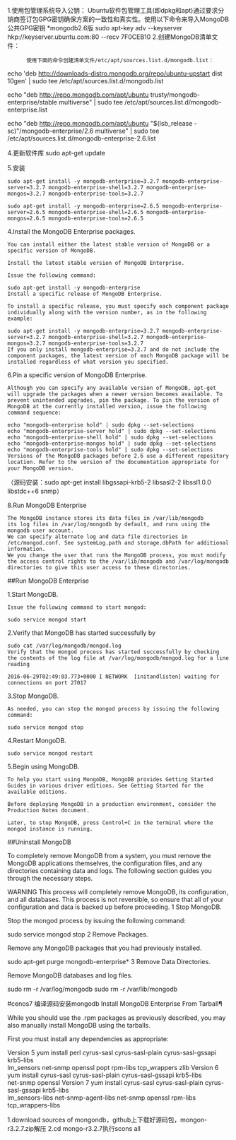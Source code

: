 1.使用包管理系统导入公钥：
	Ubuntu软件包管理工具(即dpkg和apt)通过要求分销商签订包GPG密钥确保方案的一致性和真实性。使用以下命令来导入MongoDB公共GPG密钥
	*mongodb2.6版
		sudo apt-key adv --keyserver hkp://keyserver.ubuntu.com:80 --recv 7F0CEB10
2.创建MongoDB清单文件：

          使用下面的命令创建清单文件/etc/apt/sources.list.d/mongodb.list：         

echo 'deb http://downloads-distro.mongodb.org/repo/ubuntu-upstart dist 10gen' | sudo tee /etc/apt/sources.list.d/mongodb.list	

echo "deb http://repo.mongodb.com/apt/ubuntu trusty/mongodb-enterprise/stable multiverse" | sudo tee /etc/apt/sources.list.d/mongodb-enterprise.list

echo "deb http://repo.mongodb.com/apt/ubuntu "$(lsb_release -sc)"/mongodb-enterprise/2.6 multiverse" | sudo tee /etc/apt/sources.list.d/mongodb-enterprise-2.6.list	

4.更新软件库
sudo apt-get update

5.安装

	sudo apt-get install -y mongodb-enterprise=3.2.7 mongodb-enterprise-server=3.2.7 mongodb-enterprise-shell=3.2.7 mongodb-enterprise-mongos=3.2.7 mongodb-enterprise-tools=3.2.7

	sudo apt-get install -y mongodb-enterprise=2.6.5 mongodb-enterprise-server=2.6.5 mongodb-enterprise-shell=2.6.5 mongodb-enterprise-mongos=2.6.5 mongodb-enterprise-tools=2.6.5


4.Install the MongoDB Enterprise packages.

	You can install either the latest stable version of MongoDB or a specific version of MongoDB.

	Install the latest stable version of MongoDB Enterprise.

	Issue the following command:

	sudo apt-get install -y mongodb-enterprise
	Install a specific release of MongoDB Enterprise.

	To install a specific release, you must specify each component package individually along with the version number, as in the following example:

	sudo apt-get install -y mongodb-enterprise=3.2.7 mongodb-enterprise-server=3.2.7 mongodb-enterprise-shell=3.2.7 mongodb-enterprise-mongos=3.2.7 mongodb-enterprise-tools=3.2.7
	If you only install mongodb-enterprise=3.2.7 and do not include the component packages, the latest version of each MongoDB package will be installed regardless of what version you specified.

6.Pin a specific version of MongoDB Enterprise.

	Although you can specify any available version of MongoDB, apt-get will upgrade the packages when a newer version becomes available. To prevent unintended upgrades, pin the package. To pin the version of MongoDB at the currently installed version, issue the following command sequence:

	echo "mongodb-enterprise hold" | sudo dpkg --set-selections
	echo "mongodb-enterprise-server hold" | sudo dpkg --set-selections
	echo "mongodb-enterprise-shell hold" | sudo dpkg --set-selections
	echo "mongodb-enterprise-mongos hold" | sudo dpkg --set-selections
	echo "mongodb-enterprise-tools hold" | sudo dpkg --set-selections
	Versions of the MongoDB packages before 2.6 use a different repository location. Refer to the version of the documentation appropriate for your MongoDB version.

（源码安装：sudo apt-get install libgssapi-krb5-2 libsasl2-2 libssl1.0.0 libstdc++6 snmp）


8.Run MongoDB Enterprise

	The MongoDB instance stores its data files in /var/lib/mongodb
	its log files in /var/log/mongodb by default, and runs using the mongodb user account.
	We can specify alternate log and data file directories in /etc/mongod.conf. See systemLog.path and storage.dbPath for additional information.
	We you change the user that runs the MongoDB process, you must modify the access control rights to the /var/lib/mongodb and /var/log/mongodb directories to give this user access to these directories.

##Run MongoDB Enterprise

1.Start MongoDB.

	Issue the following command to start mongod:

	sudo service mongod start

2.Verify that MongoDB has started successfully by

	sudo cat /var/log/mongodb/mongod.log
	Verify that the mongod process has started successfully by checking the contents of the log file at /var/log/mongodb/mongod.log for a line reading

	2016-06-29T02:49:03.773+0000 I NETWORK  [initandlisten] waiting for connections on port 27017

3.Stop MongoDB.

	As needed, you can stop the mongod process by issuing the following command:

	sudo service mongod stop
4.Restart MongoDB.
	
	sudo service mongod restart
5.Begin using MongoDB.

	To help you start using MongoDB, MongoDB provides Getting Started Guides in various driver editions. See Getting Started for the available editions.

	Before deploying MongoDB in a production environment, consider the Production Notes document.

	Later, to stop MongoDB, press Control+C in the terminal where the mongod instance is running.


##Uninstall MongoDB

To completely remove MongoDB from a system, you must remove the MongoDB applications themselves, the configuration files, and any directories containing data and logs. The following section guides you through the necessary steps.

WARNING
This process will completely remove MongoDB, its configuration, and all databases. This process is not reversible, so ensure that all of your configuration and data is backed up before proceeding.
1
Stop MongoDB.

Stop the mongod process by issuing the following command:

sudo service mongod stop
2
Remove Packages.

Remove any MongoDB packages that you had previously installed.

sudo apt-get purge mongodb-enterprise*
3
Remove Data Directories.

Remove MongoDB databases and log files.

sudo rm -r /var/log/mongodb
sudo rm -r /var/lib/mongodb



#cenos7 编译源码安装mongodb
Install MongoDB Enterprise From Tarball¶

While you should use the .rpm packages as previously described, you may also manually install MongoDB using the tarballs.

First you must install any dependencies as appropriate:

Version 5
yum install perl cyrus-sasl cyrus-sasl-plain cyrus-sasl-gssapi krb5-libs \
            lm_sensors net-snmp openssl popt rpm-libs tcp_wrappers zlib
Version 6
yum install cyrus-sasl cyrus-sasl-plain cyrus-sasl-gssapi krb5-libs \
            net-snmp openssl
Version 7
yum install cyrus-sasl cyrus-sasl-plain cyrus-sasl-gssapi krb5-libs \
            lm_sensors-libs net-snmp-agent-libs net-snmp openssl rpm-libs \
            tcp_wrappers-libs


1.download sources of mongondb，github上下载好源码包，mongon-r3.2.7.zip解压
2.cd mongo-r3.2.7执行scons all
